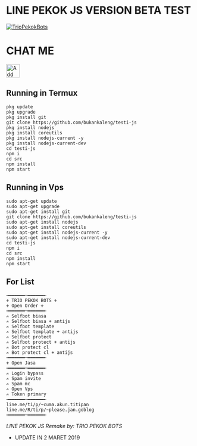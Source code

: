 # LINE PEKOK JS VERSION BETA TEST
[![TrioPekokBots](https://avatars2.githubusercontent.com/u/46437025?s=460&v=4)](http://line.me/ti/p/~cuma.akun.titipan)

# CHAT ME
<a href="https://line.me/R/ti/p/~jameshakim1"><img height="36" border="0" alt="Add Friend" src="https://scdn.line-apps.com/n/line_add_friends/btn/en.png"></a>

## Running in Termux
```
pkg update
pkg upgrade
pkg install git
git clone https://github.com/bukankaleng/testi-js
pkg install nodejs
pkg install coreutils
pkg install nodejs-current -y
pkg install nodejs-current-dev
cd testi-js
npm i
cd src
npm install
npm start

```
## Running in Vps
```
sudo apt-get update
sudo apt-get upgrade
sudo apt-get install git
git clone https://github.com/bukankaleng/testi-js
sudo apt-get install nodejs
sudo apt-get install coreutils
sudo apt-get install nodejs-current -y
sudo apt-get install nodejs-current-dev
cd testi-js
npm i
cd src
npm install
npm start

```
## For List
```
╼━━━━━━─━━━━━━╾
⚜ TRIO PEKOK BOTS ⚜
⚜ Open Order ⚜
╼━━━━━━─━━━━━━╾
✍ Selfbot biasa
✍ Selfbot biasa + antijs
✍ Selfbot template
✍ Selfbot template + antijs
✍ Selfbot protect
✍ Selfbot protect + antijs
✍ Bot protect cl
✍ Bot protect cl + antijs
╼━━━━━━─━━━━━━╾
⚜ Open Jasa
╼━━━━━━─━━━━━━╾
✍ Login bypass
✍ Spam invite
✍ Spam mc
✍ Open Vps 
✍ Token primary 
╼━━━━━━─━━━━━━╾
line.me/ti/p/~cuma.akun.titipan
line.me/R/ti/p/~please.jan.goblog
╼━━━━━━─━━━━━━╾

```
*LINE PEKOK JS*
*Remake by: TRIO PEKOK BOTS*

- UPDATE IN
2 MARET 2019
